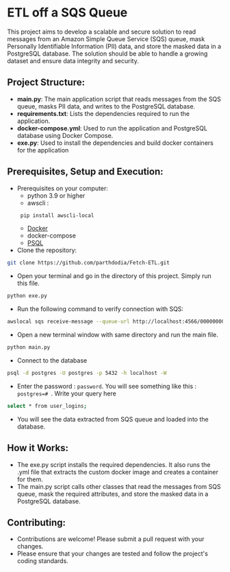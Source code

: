 #  ETL off a SQS Queue

This project aims to develop a scalable and secure solution to read messages from an Amazon Simple Queue Service (SQS) queue, mask Personally Identifiable Information (PII) data, and store the masked data in a PostgreSQL database. The solution should be able to handle a growing dataset and ensure data integrity and security.


## Project Structure:

- **main.py**: The main application script that reads messages from the SQS queue, masks PII data, and writes to the PostgreSQL database.<br>
- **requirements.txt**: Lists the dependencies required to run the application.<br>
- **docker-compose.yml**: Used to run the application and PostgreSQL database using Docker Compose.<br>
- **exe.py**: Used to install the dependencies and build docker containers for the application


## Prerequisites, Setup and Execution:

- Prerequisites on your computer:
  - python 3.9 or higher
  - awscli :
  ```bash
   pip install awscli-local
  ```
  - [Docker](https://docs.docker.com/get-docker/)
  - docker-compose
  - [PSQL](https://www.postgresql.org/download/)
- Clone the repository:
```bash
git clone https://github.com/parthdodia/Fetch-ETL.git
```
- Open your terminal and go in the directory of this project. Simply run this file.
```bash
python exe.py
```
- Run the following command to verify connection with SQS:
```bash
awslocal sqs receive-message --queue-url http://localhost:4566/000000000000/login-queue
```
- Open a new terminal window with same directory and run the main file.
```bash
python main.py
```
- Connect to the database
```bash
psql -d postgres -U postgres -p 5432 -h localhost -W
```
- Enter the password : `password`. You will see something like this : `postgres=# `. Write your query here
```bash
select * from user_logins;
```
- You will see the data extracted from SQS queue and loaded into the database. <br>


## How it Works:

- The exe.py script installs the required dependencies. It also runs the .yml file that extracts the custom docker image and creates a container for them.
- The main.py script calls other classes that read the messages from SQS queue, mask the required attributes, and store the masked data in a PostgreSQL database.


## Contributing:

- Contributions are welcome! Please submit a pull request with your changes.<br>
- Please ensure that your changes are tested and follow the project's coding standards.<br>


